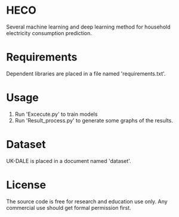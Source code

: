 # HECO
Several machine learning and deep learning method for household electricity consumption prediction.

# Requirements
Dependent libraries are placed in a file named 'requirements.txt'.

# Usage
1. Run 'Excecute.py' to train models
2. Run 'Result_process.py' to generate some graphs of the results.

# Dataset
UK-DALE is placed in a document named 'dataset'.

# License
The source code is free for research and education use only. Any commercial use should get formal permission first.
     
